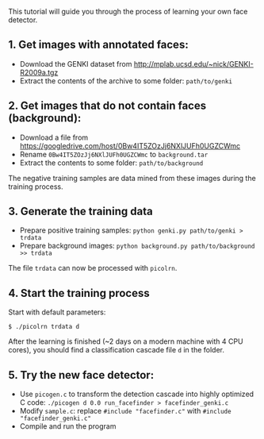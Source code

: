 This tutorial will guide you through the process of learning your own face detector.

## 1. Get images with annotated faces:

* Download the GENKI dataset from <http://mplab.ucsd.edu/~nick/GENKI-R2009a.tgz>
* Extract the contents of the archive to some folder: `path/to/genki`

## 2. Get images that do not contain faces (background):

* Download a file from <https://googledrive.com/host/0Bw4IT5ZOzJj6NXlJUFh0UGZCWmc>
* Rename `0Bw4IT5ZOzJj6NXlJUFh0UGZCWmc` to `background.tar`
* Extract the contents to some folder: `path/to/background`

The negative training samples are data mined from these images during the training process.

## 3. Generate the training data

* Prepare positive training samples: `python genki.py path/to/genki > trdata`
* Prepare background images: `python background.py path/to/background >> trdata`

The file `trdata` can now be processed with `picolrn`.

## 4. Start the training process

Start with default parameters:

	$ ./picolrn trdata d

After the learning is finished (~2 days on a modern machine with 4 CPU cores), you should find a classification cascade file `d` in the folder.

## 5. Try the new face detector:

* Use `picogen.c` to transform the detection cascade into highly optimized C code: `./picogen d 0.0 run_facefinder > facefinder_genki.c`
* Modify `sample.c`: replace `#include "facefinder.c"` with `#include "facefinder_genki.c"`
* Compile and run the program